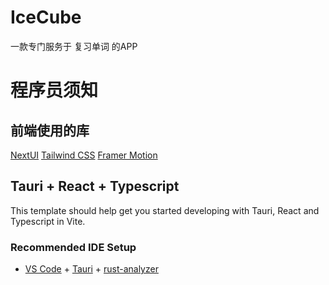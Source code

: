 

# IceCube
一款专门服务于 复习单词 的APP




# 程序员须知

## 前端使用的库
[NextUI](https://nextui.org/)
[Tailwind CSS](https://tailwindcss.com/)
[Framer Motion](https://www.framer.com/motion/)

## Tauri + React + Typescript

This template should help get you started developing with Tauri, React and Typescript in Vite.

### Recommended IDE Setup

- [VS Code](https://code.visualstudio.com/) + [Tauri](https://marketplace.visualstudio.com/items?itemName=tauri-apps.tauri-vscode) + [rust-analyzer](https://marketplace.visualstudio.com/items?itemName=rust-lang.rust-analyzer)
